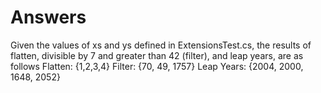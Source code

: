 # Answers

Given the values of xs and ys defined in ExtensionsTest.cs, the results of flatten, divisible by 7 and greater than 42 (filter), and leap years, are as follows
Flatten: {1,2,3,4}
Filter: {70, 49, 1757}
Leap Years: {2004, 2000, 1648, 2052}